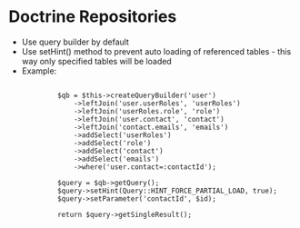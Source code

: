 # Doctrine Repositories #

* Use query builder by default
* Use setHint() method to prevent auto loading of referenced tables - this way only specified tables will be loaded
* Example:

```

            $qb = $this->createQueryBuilder('user')
                ->leftJoin('user.userRoles', 'userRoles')
                ->leftJoin('userRoles.role', 'role')
                ->leftJoin('user.contact', 'contact')
                ->leftJoin('contact.emails', 'emails')
                ->addSelect('userRoles')
                ->addSelect('role')
                ->addSelect('contact')
                ->addSelect('emails')
                ->where('user.contact=:contactId');
            
            $query = $qb->getQuery();
            $query->setHint(Query::HINT_FORCE_PARTIAL_LOAD, true);
            $query->setParameter('contactId', $id);
            
            return $query->getSingleResult();
```

